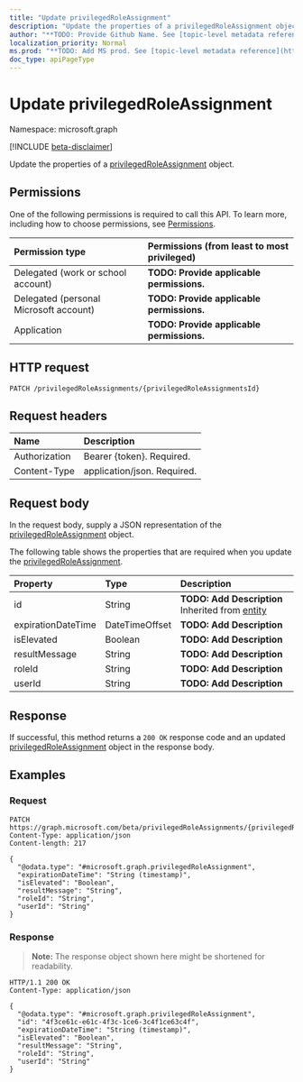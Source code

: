 ```yaml
---
title: "Update privilegedRoleAssignment"
description: "Update the properties of a privilegedRoleAssignment object."
author: "**TODO: Provide Github Name. See [topic-level metadata reference](https://msgo.azurewebsites.net/add/document/guidelines/metadata.html#topic-level-metadata)**"
localization_priority: Normal
ms.prod: "**TODO: Add MS prod. See [topic-level metadata reference](https://msgo.azurewebsites.net/add/document/guidelines/metadata.html#topic-level-metadata)**"
doc_type: apiPageType
---
```


# Update privilegedRoleAssignment
Namespace: microsoft.graph

[!INCLUDE [beta-disclaimer](../../includes/beta-disclaimer.md)]

Update the properties of a [privilegedRoleAssignment](../resources/privilegedroleassignment.md) object.

## Permissions
One of the following permissions is required to call this API. To learn more, including how to choose permissions, see [Permissions](/graph/permissions-reference).

|Permission type|Permissions (from least to most privileged)|
|:---|:---|
|Delegated (work or school account)|**TODO: Provide applicable permissions.**|
|Delegated (personal Microsoft account)|**TODO: Provide applicable permissions.**|
|Application|**TODO: Provide applicable permissions.**|

## HTTP request

<!-- {
  "blockType": "ignored"
}
-->
``` http
PATCH /privilegedRoleAssignments/{privilegedRoleAssignmentsId}
```

## Request headers
|Name|Description|
|:---|:---|
|Authorization|Bearer {token}. Required.|
|Content-Type|application/json. Required.|

## Request body
In the request body, supply a JSON representation of the [privilegedRoleAssignment](../resources/privilegedroleassignment.md) object.

The following table shows the properties that are required when you update the [privilegedRoleAssignment](../resources/privilegedroleassignment.md).

|Property|Type|Description|
|:---|:---|:---|
|id|String|**TODO: Add Description** Inherited from [entity](../resources/entity.md)|
|expirationDateTime|DateTimeOffset|**TODO: Add Description**|
|isElevated|Boolean|**TODO: Add Description**|
|resultMessage|String|**TODO: Add Description**|
|roleId|String|**TODO: Add Description**|
|userId|String|**TODO: Add Description**|



## Response

If successful, this method returns a `200 OK` response code and an updated [privilegedRoleAssignment](../resources/privilegedroleassignment.md) object in the response body.

## Examples

### Request
<!-- {
  "blockType": "request",
  "name": "update_privilegedroleassignment"
}
-->
``` http
PATCH https://graph.microsoft.com/beta/privilegedRoleAssignments/{privilegedRoleAssignmentsId}
Content-Type: application/json
Content-length: 217

{
  "@odata.type": "#microsoft.graph.privilegedRoleAssignment",
  "expirationDateTime": "String (timestamp)",
  "isElevated": "Boolean",
  "resultMessage": "String",
  "roleId": "String",
  "userId": "String"
}
```


### Response
>**Note:** The response object shown here might be shortened for readability.
<!-- {
  "blockType": "response",
  "truncated": true
}
-->
``` http
HTTP/1.1 200 OK
Content-Type: application/json

{
  "@odata.type": "#microsoft.graph.privilegedRoleAssignment",
  "id": "4f3ce61c-e61c-4f3c-1ce6-3c4f1ce63c4f",
  "expirationDateTime": "String (timestamp)",
  "isElevated": "Boolean",
  "resultMessage": "String",
  "roleId": "String",
  "userId": "String"
}
```

